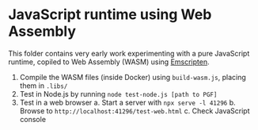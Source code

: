 # JavaScript runtime using Web Assembly

This folder contains very early work experimenting with a pure JavaScript runtime,
copiled to Web Assembly (WASM) using [Emscripten](https://emscripten.org/).

1. Compile the WASM files (inside Docker) using `build-wasm.js`, placing them in `.libs/`
2. Test in Node.js by running `node test-node.js [path to PGF]`
3. Test in a web browser
    a. Start a server with `npx serve -l 41296`
    b. Browse to `http://localhost:41296/test-web.html`
    c. Check JavaScript console
